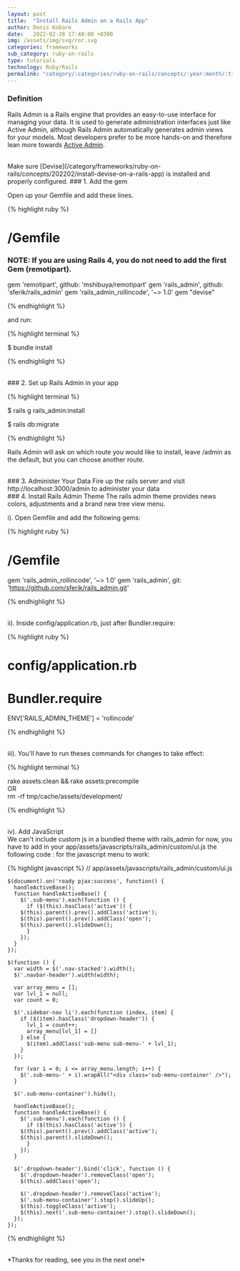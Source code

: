 ```yaml
---
layout: post
title:  "Install Rails Admin on a Rails App"
author: Denis Kobare
date:   2022-02-28 17:48:00 +0300
img: /assets/img/svg/ror.svg
categories: frameworks
sub_category: ruby-on-rails
type: tutorials
technology: Ruby/Rails
permalink: "category/:categories/ruby-on-rails/concepts/:year:month/:title"
---
```


### Definition

Rails Admin is a Rails engine that provides an easy-to-use interface for managing your data. It is used to generate administration interfaces just like Active Admin, although Rails Admin automatically generates admin views for your models. Most developers prefer to be more hands-on and therefore lean more towards [Active Admin](/category/frameworks/ruby-on-rails/concepts/202202/install-active-admin-on-a-rails-app).



<br>
Make sure [Devise](/category/frameworks/ruby-on-rails/concepts/202202/install-devise-on-a-rails-app) is installed and properly configured.
### 1. Add the gem
 
Open up your Gemfile and add these lines.

{% highlight ruby %}

# /Gemfile

### NOTE: If you are using Rails 4, you do not need to add the first Gem (remotipart).
gem 'remotipart', github: 'mshibuya/remotipart'
gem 'rails_admin', github: 'sferik/rails_admin'
gem 'rails_admin_rollincode', '~> 1.0'
gem "devise"
	
{% endhighlight %} 


and run:

{% highlight terminal %}

$ bundle install
	
{% endhighlight %} 	


<br>
### 2. Set up Rails Admin in your app

{% highlight terminal %}
	
$ rails g rails_admin:install

$ rails db:migrate

{% endhighlight %} 	

Rails Admin will ask on which route you would like to install, leave /admin as the default, but you can choose another route.

<br>
### 3. Administer Your Data
Fire up the rails server and visit http://localhost:3000/admin to administer your data


<br>
### 4. Install Rails Admin Theme 
The rails admin theme provides news colors, adjustments and a brand new tree view menu.

i). Open Gemfile and add the following gems:

{% highlight ruby %}
# /Gemfile

gem 'rails_admin_rollincode', '~> 1.0'
gem 'rails_admin', git: 'https://github.com/sferik/rails_admin.git'
	
{% endhighlight %} 


<br>
ii). Inside config/application.rb, just after Bundler.require:

{% highlight ruby %}
# config/application.rb

# Bundler.require
ENV['RAILS_ADMIN_THEME'] = 'rollincode'	
	
{% endhighlight %} 


<br>
iii). You'll have to run theses commands for changes to take effect:

{% highlight terminal %}

rake assets:clean && rake assets:precompile	                
                OR	                
rm -rf tmp/cache/assets/development/
	                
{% endhighlight %} 


<br>
iv). Add JavaScript<br>
We can't include custom js in a bundled theme with rails_admin for now, you have to add in your app/assets/javascripts/rails_admin/custom/ui.js the following code : for the javascript menu to work:


{% highlight javascript %}
// app/assets/javascripts/rails_admin/custom/ui.js

	$(document).on('ready pjax:success', function() {
	  handleActiveBase();
	  function handleActiveBase() {
	    $('.sub-menu').each(function () {
	      if ($(this).hasClass('active')) {
		$(this).parent().prev().addClass('active');
		$(this).parent().prev().addClass('open');
		$(this).parent().slideDown();
	      }
	    });
	  }
	});

	$(function () {
	  var width = $('.nav-stacked').width();
	  $('.navbar-header').width(width);

	  var array_menu = [];
	  var lvl_1 = null;
	  var count = 0;

	  $('.sidebar-nav li').each(function (index, item) {
	    if ($(item).hasClass('dropdown-header')) {
	      lvl_1 = count++;
	      array_menu[lvl_1] = []
	    } else {
	      $(item).addClass('sub-menu sub-menu-' + lvl_1);
	    }
	  });

	  for (var i = 0; i <= array_menu.length; i++) {
	    $('.sub-menu-' + i).wrapAll("<div class='sub-menu-container' />");
	  }

	  $('.sub-menu-container').hide();

	  handleActiveBase();
	  function handleActiveBase() {
	    $('.sub-menu').each(function () {
	      if ($(this).hasClass('active')) {
		$(this).parent().prev().addClass('active');
		$(this).parent().slideDown();
	      }
	    });
	  }

	  $('.dropdown-header').bind('click', function () {
	    $('.dropdown-header').removeClass('open');
	    $(this).addClass('open');

	    $('.dropdown-header').removeClass('active');
	    $('.sub-menu-container').stop().slideUp();
	    $(this).toggleClass('active');
	    $(this).next('.sub-menu-container').stop().slideDown();
	  });
	});	

{% endhighlight %} 

<br>
*Thanks for reading, see you in the next one!*

